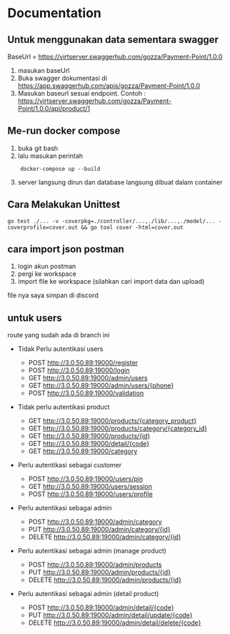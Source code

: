 # Documentation

## Untuk menggunakan data sementara swagger
BaseUrl = https://virtserver.swaggerhub.com/gozza/Payment-Point/1.0.0

1. masukan baseUrl
2. Buka swagger dokumentasi di https://app.swaggerhub.com/apis/gozza/Payment-Point/1.0.0
3. Masukan baseurl sesuai endpoint. Contoh : https://virtserver.swaggerhub.com/gozza/Payment-Point/1.0.0/api/product/1


## Me-run docker compose

1. buka git bash
2. lalu masukan perintah 
```
    docker-compose up --build
```
3. server langsung dirun dan database langsung dibuat dalam container

## Cara Melakukan Unittest
```
go test ./... -v -coverpkg=./controller/...,./lib/...,./model/... -coverprofile=cover.out && go tool cover -html=cover.out

```
## cara import json postman
1. login akun postman
2. pergi ke workspace
3. import file ke workspace (silahkan cari import data dan upload)

file nya saya simpan di discord

## untuk users
route yang sudah ada di branch ini
* Tidak Perlu autentikasi users
    * POST http://3.0.50.89:19000/register
    * POST http://3.0.50.89:19000/login
    * GET http://3.0.50.89:19000/admin/users
    * GET http://3.0.50.89:19000/admin/users/{phone}
    * POST http://3.0.50.89:19000/validation
    
* Tidak perlu autentikasi product
    * GET http://3.0.50.89:19000/products/{category_product}
    * GET http://3.0.50.89:19000/products/category/{category_id}
    * GET http://3.0.50.89:19000/products/{id}
    * GET http://3.0.50.89:19000/detail/{code}
    * GET http://3.0.50.89:19000/category

* Perlu autentikasi sebagai customer
    * POST http://3.0.50.89:19000/users/pin
    * GET http://3.0.50.89:19000/users/session
    * POST http://3.0.50.89:19000/users/profile

* Perlu autentikasi sebagai admin
    * POST http://3.0.50.89:19000/admin/category
    * PUT http://3.0.50.89:19000/admin/category/{id}
    * DELETE http://3.0.50.89:19000/admin/category/{id}

* Perlu autentikasi sebagai admin (manage product)
    * POST http://3.0.50.89:19000/admin/products
    * PUT http://3.0.50.89:19000/admin/products/{id}
    * DELETE http://3.0.50.89:19000/admin/products/{id}

* Perlu autentikasi sebagai admin (detail product)
    * POST http://3.0.50.89:19000/admin/detail/{code}
    * PUT http://3.0.50.89:19000/admin/detail/update/{code}
    * DELETE http://3.0.50.89:19000/admin/detail/delete/{code}